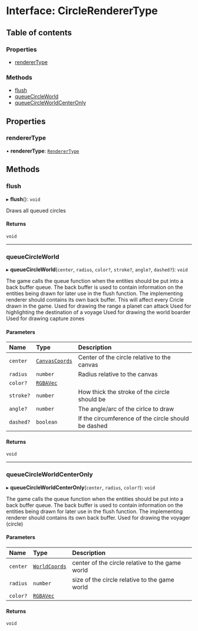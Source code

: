 # Interface: CircleRendererType

## Table of contents

### Properties

- [rendererType](CircleRendererType.md#renderertype)

### Methods

- [flush](CircleRendererType.md#flush)
- [queueCircleWorld](CircleRendererType.md#queuecircleworld)
- [queueCircleWorldCenterOnly](CircleRendererType.md#queuecircleworldcenteronly)

## Properties

### rendererType

• **rendererType**: [`RendererType`](../README.md#renderertype)

## Methods

### flush

▸ **flush**(): `void`

Draws all queued circles

#### Returns

`void`

---

### queueCircleWorld

▸ **queueCircleWorld**(`center`, `radius`, `color?`, `stroke?`, `angle?`, `dashed?`): `void`

The game calls the queue function when the entities should be put into a back buffer queue.
The back buffer is used to contain information on the entities being drawn for later use in the flush function.
The implementing renderer should contains its own back buffer.
This will affect every Cricle drawn in the game.
Used for drawing the range a planet can attack
Used for highlighting the destination of a voyage
Used for drawing the world boarder
Used for drawing capture zones

#### Parameters

| Name      | Type                              | Description                                         |
| :-------- | :-------------------------------- | :-------------------------------------------------- |
| `center`  | [`CanvasCoords`](CanvasCoords.md) | Center of the circle relative to the canvas         |
| `radius`  | `number`                          | Radius relative to the canvas                       |
| `color?`  | [`RGBAVec`](../README.md#rgbavec) |                                                     |
| `stroke?` | `number`                          | How thick the stroke of the circle should be        |
| `angle?`  | `number`                          | The angle/arc of the cirlce to draw                 |
| `dashed?` | `boolean`                         | If the circumference of the circle should be dashed |

#### Returns

`void`

---

### queueCircleWorldCenterOnly

▸ **queueCircleWorldCenterOnly**(`center`, `radius`, `color?`): `void`

The game calls the queue function when the entities should be put into a back buffer queue.
The back buffer is used to contain information on the entities being drawn for later use in the flush function.
The implementing renderer should contains its own back buffer.
Used for drawing the voyager (circle)

#### Parameters

| Name     | Type                                      | Description                                     |
| :------- | :---------------------------------------- | :---------------------------------------------- |
| `center` | [`WorldCoords`](../README.md#worldcoords) | center of the circle relative to the game world |
| `radius` | `number`                                  | size of the circle relative to the game world   |
| `color?` | [`RGBAVec`](../README.md#rgbavec)         |                                                 |

#### Returns

`void`
